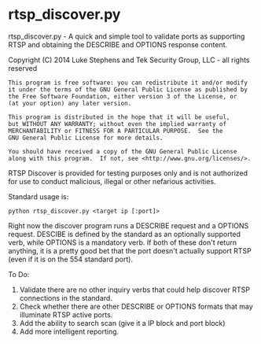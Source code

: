 rtsp_discover.py
=================

rtsp_discover.py - A quick and simple tool to validate ports as supporting RTSP
and obtaining the DESCRIBE and OPTIONS response content.

Copyright (C) 2014 Luke Stephens and Tek Security Group, LLC - all rights reserved

	This program is free software: you can redistribute it and/or modify
  	it under the terms of the GNU General Public License as published by
  	the Free Software Foundation, either version 3 of the License, or
  	(at your option) any later version.

  	This program is distributed in the hope that it will be useful,
  	but WITHOUT ANY WARRANTY; without even the implied warranty of
  	MERCHANTABILITY or FITNESS FOR A PARTICULAR PURPOSE.  See the
  	GNU General Public License for more details.

  	You should have received a copy of the GNU General Public License
  	along with this program.  If not, see <http://www.gnu.org/licenses/>.

RTSP Discover is provided for testing purposes only and is not authorized for use to conduct malicious, illegal or other nefarious activities.

Standard usage is:

	python rtsp_discover.py <target ip [:port]>

Right now the discover program runs a DESCRIBE request and a OPTIONS request. DESCIBE
is defined by the standard as an optionally supported verb, while OPTIONS is a
mandatory verb. If both of these don't return anything, it is a pretty good bet that
the port doesn't actually support RTSP (even if it is on the 554 standard port).

To Do:
  1. Validate there are no other inquiry verbs that could help discover RTSP connections
	   in the standard.
  2. Check whether there are other DESCRIBE or OPTIONS formats that may illuminate
	   RTSP active ports.
  3. Add the ability to search scan (give it a IP block and port block)
  4. Add more intelligent reporting.
